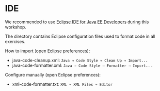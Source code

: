 # IDE
We recommended to use [Eclipse IDE for Java EE Developers](https://www.eclipse.org/downloads/eclipse-packages/) during this workshop.

The directory contains Eclipse configuration files used to format code in all exercises.

How to import (open Eclipse preferences):
* java-code-cleanup.xml: `Java → Code Style → Clean Up → Import...`
* java-code-formatter.xml: `Java → Code Style → Formatter → Import...`

Configure manually (open Eclipse preferences):
* xml-code-formatter.txt: `XML → XML Files → Editor`
